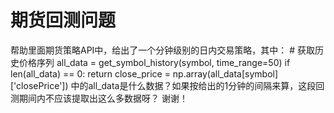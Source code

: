 # 期货回测问题

帮助里面期货策略API中，给出了一个分钟级别的日内交易策略，其中：
    # 获取历史价格序列
    all_data = get_symbol_history(symbol, time_range=50)
    if len(all_data) == 0:
        return
    close_price = np.array(all_data[symbol]['closePrice'])
中的all_data是什么数据？如果按给出的1分钟的间隔来算，这段回测期间内不应该提取出这么多数据呀？ 谢谢！